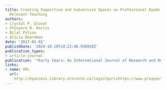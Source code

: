 ```yaml
---
title: Creating Supportive and Subversive Spaces as Professional Dyads Enact Culturally
  Relevant Teaching
authors:
- Crystal P. Glover
- Chinyere N. Harris
- Bilal Polson
- Alicia Boardman
date: '2017-01-01'
publishDate: '2024-10-10T14:22:46.938910Z'
publication_types:
- article-journal
publication: '*Early Years: An International Journal of Research and Development*'
links:
- name: URL
  url: 
    http://myaccess.library.utoronto.ca/login?qurl=https://www.proquest.com/docview/1895983741?accountid=14771&bdid=38382&_bd=F8t1KUHmEAWfHGS%2B7yoDXF8djGo%3D
---
```


